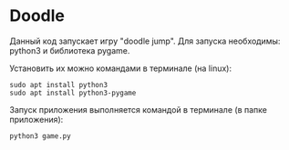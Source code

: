 # Doodle


Данный код запускает игру "doodle jump". Для запуска необходимы: python3 и библиотека pygame.

Установить их можно командами в терминале (на linux):
```
sudo apt install python3
sudo apt install python3-pygame
```

Запуск приложения выполняется командой в терминале (в папке приложения):
```
python3 game.py
```
